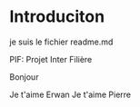 # Introduciton 

je suis le fichier readme.md

PIF:  Projet Inter Filière


Bonjour

Je t'aime Erwan 
Je t'aime Pierre 